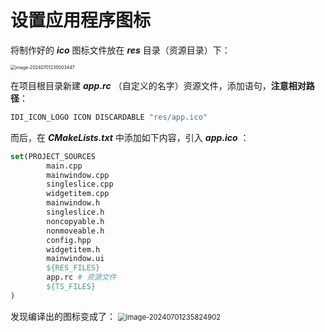 # 设置应用程序图标

将制作好的 **_ico_** 图标文件放在 **_res_** 目录（资源目录）下：

<img src="https://leafalice-image.oss-cn-hangzhou.aliyuncs.com/img/image-20240701235003447.png" alt="image-20240701235003447" style="zoom: 50%;" />

在项目根目录新建 **_app.rc_** （自定义的名字）资源文件，添加语句，**注意相对路径**：

```cmd
IDI_ICON_LOGO ICON DISCARDABLE "res/app.ico"
```

而后，在 **_CMakeLists.txt_** 中添加如下内容，引入 **_app.ico_** ：

```cmake
set(PROJECT_SOURCES
        main.cpp
        mainwindow.cpp
        singleslice.cpp
        widgetitem.cpp
        mainwindow.h
        singleslice.h
        noncopyable.h
        nonmoveable.h
        config.hpp
        widgetitem.h
        mainwindow.ui
        ${RES_FILES}
        app.rc # 资源文件
        ${TS_FILES}
)
```

发现编译出的图标变成了：
<img src="https://leafalice-image.oss-cn-hangzhou.aliyuncs.com/img/image-20240701235824902.png" alt="image-20240701235824902" style="zoom: 80%;" />
